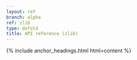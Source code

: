```yaml
---
layout: ref
branch: alpha
ref: zlib
type: defold
title: API reference (zlib)
---
```

{% include anchor_headings.html html=content %}